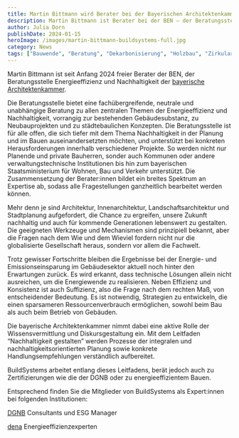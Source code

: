 ```yaml
---
title: Martin Bittmann wird Berater bei der Bayerischen Architektenkammer
description: Martin Bittmann ist Berater bei der BEN – der Beratungsstelle der bayerischen Architekten Kammer für nachhaltiges Bauen.
author: Julia Dorn
publishDate: 2024-01-15
heroImage: /images/martin-bittmann-buildsystems-full.jpg
category: News
tags: ["Bauwende", "Beratung", "Dekarbonisierung", "Holzbau", "Zirkularität", "Ökobilanzierung"]
---
```


Martin Bittmann ist seit Anfang 2024 freier Berater der BEN, der Beratungsstelle Energieeffizienz und Nachhaltigkeit der [bayerische Architektenkammer](https://www.byak.de/planen-und-bauen/beratungsstelle-energieeffizienz-und-nachhaltigkeit.html).

Die Beratungsstelle bietet eine fachübergreifende, neutrale und unabhängige Beratung zu allen zentralen Themen der Energieeffizienz und Nachhaltigkeit, vorrangig zur bestehenden Gebäudesubstanz, zu Neubauprojekten und zu städtebaulichen Konzepten. Die Beratungsstelle ist für alle offen, die sich tiefer mit dem Thema Nachhaltigkeit in der Planung und im Bauen auseinandersetzten möchten, und unterstützt bei konkreten Herausforderungen innerhalb verschiedener Projekte. So werden nicht nur Planende und private Bauherren, sonder auch Kommunen oder andere verwaltungstechnische Institutionen bis hin zum bayerischen Staatsministerium für Wohnen, Bau und Verkehr unterstützt. Die Zusammensetzung der Berater:innen bildet ein breites Spektrum an Expertise ab, sodass alle Fragestellungen ganzheitlich bearbeitet werden können. 

Mehr denn je sind Architektur, Innenarchitektur, Landschaftsarchitektur und Stadtplanung aufgefordert, die Chance zu ergreifen, unsere Zukunft nachhaltig und auch für kommende Generationen lebenswert zu gestalten. Die geeigneten Werkzeuge und Mechanismen sind prinzipiell bekannt, aber die Fragen nach dem Wie und dem Wieviel fordern nicht nur die globalisierte Gesellschaft heraus, sondern vor allem die Fachwelt. 

Trotz gewisser Fortschritte bleiben die Ergebnisse bei der Energie- und Emissionseinsparung im Gebäudesektor aktuell noch hinter den Erwartungen zurück. Es wird erkannt, dass technische Lösungen allein nicht ausreichen, um die Energiewende zu realisieren. Neben Effizienz und Konsistenz ist auch Suffizienz, also die Frage nach dem rechten Maß, von entscheidender Bedeutung. Es ist notwendig, Strategien zu entwickeln, die einen sparsameren Ressourcenverbrauch ermöglichen, sowohl beim Bau als auch beim Betrieb von Gebäuden.

Die bayerische Architektenkammer nimmt dabei eine aktive Rolle der Wissensvermittlung und Diskursgestaltung ein. Mit dem Leitfaden “Nachhaltigkeit gestalten” werden Prozesse der integralen und nachhaltigkeitsorientierten Planung sowie konkrete Handlungsempfehlungen verständlich aufbereitet. 

BuildSystems arbeitet entlang dieses Leitfadens, berät jedoch auch zu Zertifizierungen wie die der DGNB oder zu energieeffizientem Bauen. 

Entsprechend finden Sie die Mitglieder von BuildSystems als Expert:innen bei folgenden Institutionen: 

[DGNB](https://www.dgnb.de/de/dgnb/netzwerk/dgnb-zertifizierungsexperten) Consultants und ESG Manager 

[dena](https://www.energie-effizienz-experten.de/) Energieeffizienzexperten
